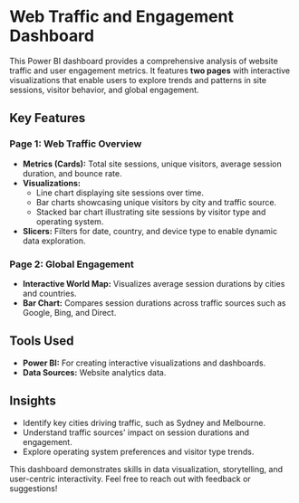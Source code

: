 # Web Traffic and Engagement Dashboard

This Power BI dashboard provides a comprehensive analysis of website traffic and user engagement metrics. It features **two pages** with interactive visualizations that enable users to explore trends and patterns in site sessions, visitor behavior, and global engagement.

## Key Features

### Page 1: Web Traffic Overview
- **Metrics (Cards):** Total site sessions, unique visitors, average session duration, and bounce rate.
- **Visualizations:**
  - Line chart displaying site sessions over time.
  - Bar charts showcasing unique visitors by city and traffic source.
  - Stacked bar chart illustrating site sessions by visitor type and operating system.
- **Slicers:** Filters for date, country, and device type to enable dynamic data exploration.

### Page 2: Global Engagement
- **Interactive World Map:** Visualizes average session durations by cities and countries.
- **Bar Chart:** Compares session durations across traffic sources such as Google, Bing, and Direct.

## Tools Used
- **Power BI:** For creating interactive visualizations and dashboards.
- **Data Sources:** Website analytics data.

## Insights
- Identify key cities driving traffic, such as Sydney and Melbourne.
- Understand traffic sources' impact on session durations and engagement.
- Explore operating system preferences and visitor type trends.

This dashboard demonstrates skills in data visualization, storytelling, and user-centric interactivity. Feel free to reach out with feedback or suggestions!
